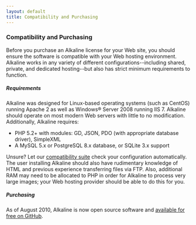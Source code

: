 ```yaml
---
layout: default
title: Compatibility and Purchasing
---
```


### Compatibility and Purchasing

Before you purchase an Alkaline license for your Web site, you should ensure the software is compatible with your Web hosting environment. Alkaline works in any variety of different configurations--including shared, private, and dedicated hosting--but also has strict minimum requirements to function.

##### Requirements

Alkaline was designed for Linux-based operating systems (such as CentOS) running Apache 2 as well as Windows® Server 2008 running IIS 7. Alkaline should operate on most modern Web servers with little to no modification. Additionally, Alkaline requires:

- PHP 5.2+ with modules: GD, JSON, PDO (with appropriate database driver), SimpleXML
- A MySQL 5.x or PostgreSQL 8.x database, or SQLite 3.x support

Unsure? Let our [compatibility suite](/compatibility/) check your configuration automatically. The user installing Alkaline should also have rudimentary knowledge of HTML and previous experience transferring files via FTP. Also, additional RAM may need to be allocated to PHP in order for Alkaline to process very large images; your Web hosting provider should be able to do this for you.

##### Purchasing

As of August 2010, Alkaline is now open source software and <a href="https://github.com/jacobbudin/Alkaline">available for free on GitHub</a>.

<!-- Alkaline is purchased on a per-site basis. You will need one license for every Web site you wish to use the software. Running multiple installations of Alkaline with a single license--even on the same domain name--is strictly prohibited.

Edition 			|	Price
--------------------|------------------
Alkaline			|	$79 per site
Alkaline Multiuser	|	$249 per site

Alkaline licenses are perpetual. You can use the software for any length of time without paying an additional fees. Additionally, you are entitled to free in-version updates, so any "point" updates we release are made available free of charge to licensees. For example, licensees can upgrade from v1.0 to v1.1 for free, but not from v1.1 to v2.0.

Every new license is supported for 60 days from its date of purchase. You can purchase additional support from us should you need it. We support extensions developed by Alkaline Labs, as an outfits of Budin Ltd., our parent company. We do not support third-party themes, extensions, or modifications.

All prices are in U.S. dollars, and all sales are final. We do not currently offer academic or non-profit pricing.

###### Alkaline vs. Alkaline Multiuser

Alkaline and Alkaline Multiuser have the same exact functionality with one exception: number of administrative users. Alkaline is limited to one user. Alkaline Multiuser can have unlimited users. (Users have separate usernames, passwords, preferences, etc., and can access the dashboard and upload photos.)

Alkaline is intended for individuals can be used for both personal and commercial use. Alkaline Multiuser is intended for organizations and businesses and has stricter licensing requirements. Certain uses (such as developing a photo sharing site) and industries (any industry in which photography is the primary offering or on which the primary offering relies) are prohibited; these enterprises must purchase Alkaline Enterprise, a separate product with additional capabilities and enterprise-level support. For more information, please read the [Alkaline End User Licensing Agreement (EULA)](/eula/).

##### Professional Installation

When you order pro installation at checkout, an Alkaline engineer will install Alkaline on your Web site. It will be installed same or next business day (excluding holidays) once you supply us with your account log-in details (both FTP and control panel). If we are unable to install Alkaline for any reason, the cost of the this service will be refunded.

##### License Activation

After purchasing your license, you will be asked to associate your license with a specific domain name. If you decide to move your Alkaline installation, simply change the domain name associated with your license through our [user lounge](/users/). -->
